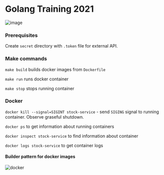 # Golang Training 2021

![image](https://user-images.githubusercontent.com/15091368/127484596-56c85468-9ba4-4ea1-a919-5b70815d72c5.png)

### Prerequisites

Create `secret` directory with `.token` file for external API.

### Make commands

`make build` builds docker images from `Dockerfile`

`make run` runs docker container

`make stop` stops running container

### Docker

`docker kill --signal=SIGINT stock-service` - send `SIGING` signal to running container. Observe graseful shutdown.

`docker ps` to get information about running containers

`docker inspect stock-service` to find information about container

`docker logs stock-service` to get container logs

#### Builder pattern for docker images

![docker](https://user-images.githubusercontent.com/25442973/128024871-ee1bcd2c-07f7-4bb1-87ef-5fe5f3f8e840.png)
